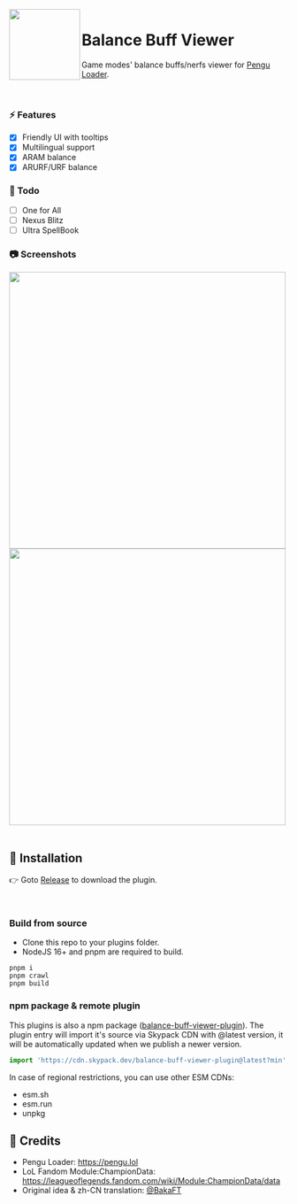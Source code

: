 <img align="left" src="https://i.imgur.com/YgFjlxu.png" width="128" height="128" />

# Balance Buff Viewer
Game modes' balance buffs/nerfs viewer for [Pengu Loader](https://github.com/PenguLoader/PenguLoader).

<br>

### ⚡ Features
- [x] Friendly UI with tooltips
- [x] Multilingual support
- [x] ARAM balance
- [x] ARURF/URF balance

### 📝 Todo
- [ ] One for All
- [ ] Nexus Blitz
- [ ] Ultra SpellBook

### 📷 Screenshots

<img width="500" src="https://github.com/nomi-san/balance-buff-viewer/assets/38210249/7b249bea-ff5c-477e-92cf-8489ac3fe576" />
<br>

<img width="500" src="https://github.com/nomi-san/balance-buff-viewer/assets/38210249/b0659d36-351c-46da-a287-59c40581b7ab" />
<br>

<br>

## 🔨 Installation

👉 Goto [Release](https://github.com/nomi-san/balance-buff-viewer/releases) to download the plugin.

<br>

### Build from source

- Clone this repo to your plugins folder.
- NodeJS 16+ and pnpm are required to build.

```
pnpm i
pnpm crawl
pnpm build
```

### npm package & remote plugin

This plugins is also a npm package ([balance-buff-viewer-plugin](https://www.npmjs.com/package/balance-buff-viewer-plugin)).
The plugin entry will import it's source via Skypack CDN with @latest version, it will be automatically updated when we publish a newer version.

```js
import 'https://cdn.skypack.dev/balance-buff-viewer-plugin@latest?min';
```

In case of regional restrictions, you can use other ESM CDNs:
- esm.sh
- esm.run
- unpkg

## 🍻 Credits
- Pengu Loader: https://pengu.lol
- LoL Fandom Module:ChampionData: https://leagueoflegends.fandom.com/wiki/Module:ChampionData/data
- Original idea & zh-CN translation: [@BakaFT](https://github.com/BakaFT)
